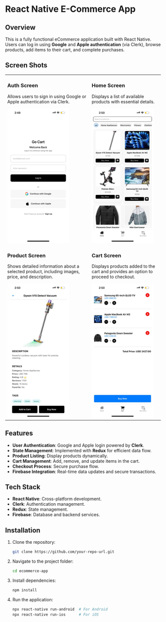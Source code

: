 # React Native E-Commerce App

## Overview
This is a fully functional eCommerce application built with React Native. Users can log in using **Google** and **Apple authentication** (via Clerk), browse products, add items to their cart, and complete purchases.

## Screen Shots

<table>
  <tr>
    <td>
      <h3>Auth Screen</h3>
      <p>Allows users to sign in using Google or Apple authentication via Clerk.</p>
      <img src="images/AuthScreen.jpg" alt="Auth Screen" width="200" />
    </td>
    <td>
      <h3>Home Screen</h3>
      <p>Displays a list of available products with essential details.</p>
      <img src="images/HomeScreen.jpg" alt="Home Screen" width="200" />
    </td>
  </tr>
  <tr>
    <td>
      <h3>Product Screen</h3>
      <p>Shows detailed information about a selected product, including images, price, and description.</p>
      <img src="images/ProductScreen.jpg" alt="Product Screen" width="200" />
    </td>
    <td>
      <h3>Cart Screen</h3>
      <p>Displays products added to the cart and provides an option to proceed to checkout.</p>
      <img src="images/CartScreen.jpg" alt="Cart Screen" width="200" />
    </td>
  </tr>
</table>

## Features
- **User Authentication**: Google and Apple login powered by **Clerk**.
- **State Management**: Implemented with **Redux** for efficient data flow.
- **Product Listing**: Display products dynamically.
- **Cart Management**: Add, remove, and update items in the cart.
- **Checkout Process**: Secure purchase flow.
- **Firebase Integration**: Real-time data updates and secure transactions.

## Tech Stack
- **React Native**: Cross-platform development.
- **Clerk**: Authentication management.
- **Redux**: State management.
- **Firebase**: Database and backend services.

## Installation
1. Clone the repository:
   ```sh
   git clone https://github.com/your-repo-url.git
   ```
2. Navigate to the project folder:
   ```sh
   cd ecommerce-app
   ```
3. Install dependencies:
   ```sh
   npm install
   ```
4. Run the application:
   ```sh
   npx react-native run-android  # For Android
   npx react-native run-ios      # For iOS
   ```


